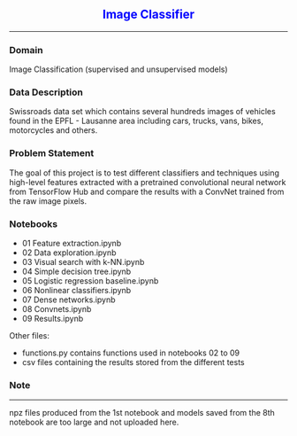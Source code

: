 <h2><center><font color="blue"><b>Image Classifier</b></font></center></h2>
<hr>

### **Domain**

Image Classification (supervised and unsupervised models)

### **Data Description**

Swissroads data set which contains several hundreds images of vehicles found in the EPFL - Lausanne area including cars, trucks, vans, bikes, motorcycles and others.

### **Problem Statement**

The goal of this project is to test different classifiers and techniques using high-level features extracted with a pretrained convolutional neural network from TensorFlow Hub and compare the results with a ConvNet trained from the raw image pixels.

### **Notebooks**

* 01 Feature extraction.ipynb
* 02 Data exploration.ipynb
* 03 Visual search with k-NN.ipynb
* 04 Simple decision tree.ipynb
* 05 Logistic regression baseline.ipynb
* 06 Nonlinear classifiers.ipynb
* 07 Dense networks.ipynb
* 08 Convnets.ipynb
* 09 Results.ipynb

Other files:
* functions.py contains functions used in notebooks 02 to 09
* csv files containing the results stored from the different tests

### Note
----
npz files produced from the 1st notebook and models saved from the 8th notebook are too large and not uploaded here. 

